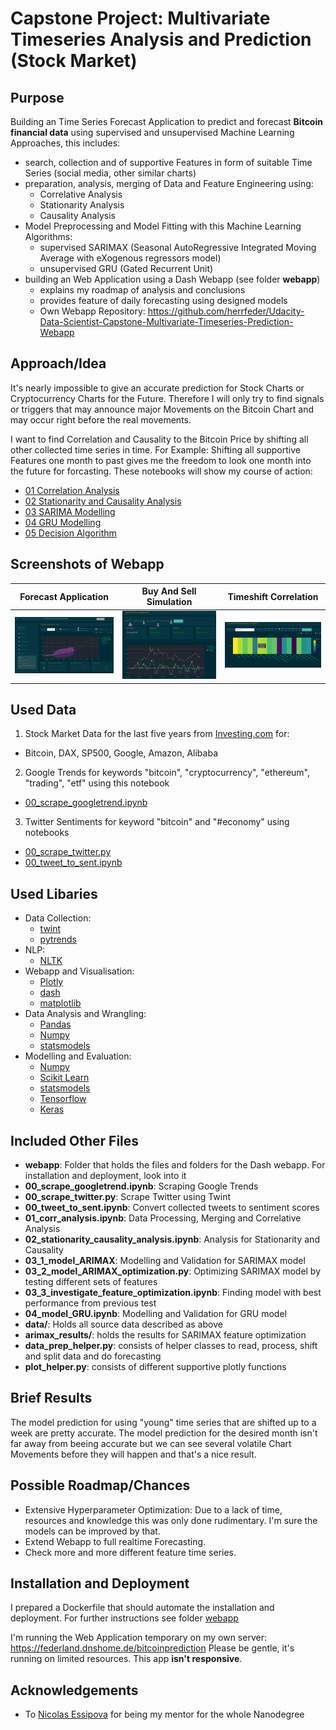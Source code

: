 # Capstone Project: Multivariate Timeseries Analysis and Prediction (Stock Market)
## Purpose

Building an Time Series Forecast Application to predict and forecast __Bitcoin financial data__
using supervised and unsupervised Machine Learning Approaches, this includes:
  * search, collection and of supportive Features in form of suitable Time Series (social media, other similar charts)
  * preparation, analysis, merging of Data and Feature Engineering using:
    * Correlative Analysis
    * Stationarity Analysis
    * Causality Analysis
  * Model Preprocessing and Model Fitting with this Machine Learning Algorithms:
    * supervised SARIMAX (Seasonal AutoRegressive Integrated Moving Average with eXogenous regressors model)
    * unsupervised GRU (Gated Recurrent Unit)
  * building an Web Application using a Dash Webapp (see folder __webapp__)
    * explains my roadmap of analysis and conclusions
    * provides feature of daily forecasting using designed models
    * Own Webapp Repository: https://github.com/herrfeder/Udacity-Data-Scientist-Capstone-Multivariate-Timeseries-Prediction-Webapp
  

## Approach/Idea

It's nearly impossible to give an accurate prediction for Stock Charts or Cryptocurrency Charts for the Future.
Therefore I will only try to find signals or triggers that may announce major Movements on the Bitcoin Chart and may occur
right before the real movements.

I want to find Correlation and Causality to the Bitcoin Price by shifting all other collected time series in time.
For Example: Shifting all supportive Features one month to past gives me the freedom to look one month into the future for forcasting.
These notebooks will show my course of action:

  * [01 Correlation Analysis](https://github.com/herrfeder/DataScientist/blob/master/Project_05_Capstone_Stock_Chart_Analysis/01_corr_analysis.ipynb)
  * [02 Stationarity and Causality Analysis](https://github.com/herrfeder/DataScientist/blob/master/Project_05_Capstone_Stock_Chart_Analysis/stationarity_causality_analysis.ipynb)
  * [03 SARIMA Modelling](https://github.com/herrfeder/DataScientist/blob/master/Project_05_Capstone_Stock_Chart_Analysis/03_1_model_ARIMAX.ipynb)
  * [04 GRU Modelling](https://github.com/herrfeder/DataScientist/blob/master/Project_05_Capstone_Stock_Chart_Analysis/04_model_GRU.ipynb)
  * [05 Decision Algorithm](https://github.com/herrfeder/DataScientist/blob/master/Project_05_Capstone_Stock_Chart_Analysis/05_decision_algorithm.ipynb)



## Screenshots of Webapp

| Forecast Application | Buy And Sell Simulation | Timeshift Correlation |
|--------------------------------------|--------------------------------------|--------------------------------------|
| ![](https://github.com/herrfeder/DataScientist/raw/master/Project_05_Capstone_Stock_Chart_Analysis/images/forecast_full_view.png) | ![](https://github.com/herrfeder/DataScientist/raw/master/Project_05_Capstone_Stock_Chart_Analysis/images/buy_and_sell_sim.png) | ![](https://github.com/herrfeder/DataScientist/raw/master/Project_05_Capstone_Stock_Chart_Analysis/images/corr_timeshift.png) |


## Used Data

1. Stock Market Data for the last five years from [Investing.com](https://www.investing.com) for:
  * Bitcoin, DAX, SP500, Google, Amazon, Alibaba
2. Google Trends for keywords "bitcoin", "cryptocurrency", "ethereum", "trading", "etf" using this notebook 
  * [00_scrape_googletrend.ipynb](https://github.com/herrfeder/DataScientist/blob/master/Project_05_Capstone_Stock_Chart_Analysis/00_scrape_googletrend.ipynb)
3. Twitter Sentiments for keyword "bitcoin" and "#economy" using notebooks 
  * [00_scrape_twitter.py](blubb)
  * [00_tweet_to_sent.ipynb](blubb)

## Used Libaries

  * Data Collection:
    * [twint](https://github.com/twintproject/twint)
    * [pytrends](https://github.com/GeneralMills/pytrends)
  * NLP:
    * [NLTK](https://github.com/nltk/nltk)
  * Webapp and Visualisation: 
    * [Plotly](https://github.com/plotly/plotly.py)
    * [dash](https://github.com/plotly/dash)
    * [matplotlib](https://github.com/matplotlib/matplotlib)
  * Data Analysis and Wrangling:
    * [Pandas](https://github.com/pandas-dev/pandas)
    * [Numpy](https://github.com/numpy/numpy)
    * [statsmodels](https://github.com/statsmodels/statsmodels)
  * Modelling and Evaluation:
    * [Numpy](https://github.com/numpy/numpy)
    * [Scikit Learn](https://github.com/scikit-learn/scikit-learn)
    * [statsmodels](https://github.com/statsmodels/statsmodels)
    * [Tensorflow](https://github.com/tensorflow/tensorflow)
    * [Keras](https://github.com/keras-team/keras)



## Included Other Files
  
  * __webapp__: Folder that holds the files and folders for the Dash webapp. For installation and deployment, look into it
  * __00_scrape_googletrend.ipynb__: Scraping Google Trends
  * __00_scrape_twitter.py__: Scrape Twitter using Twint
  * __00_tweet_to_sent.ipynb__: Convert collected tweets to sentiment scores
  * __01_corr_analysis.ipynb__: Data Processing, Merging and Correlative Analysis
  * __02_stationarity_causality_analysis.ipynb__: Analysis for Stationarity and Causality
  * __03_1_model_ARIMAX__: Modelling and Validation for SARIMAX model
  * __03_2_model_ARIMAX_optimization.py__: Optimizing SARIMAX model by testing different sets of features
  * __03_3_investigate_feature_optimization.ipynb__: Finding model with best performance from previous test
  * __04_model_GRU.ipynb__: Modelling and Validation for GRU model
  * __data/__: Holds all source data described as above
  * __arimax_results/__: holds the results for SARIMAX feature optimization
  * __data_prep_helper.py__: consists of helper classes to read, process, shift and split data and do forecasting
  * __plot_helper.py__: consists of different supportive plotly functions 

## Brief Results

The model prediction for using "young" time series that are shifted up to a week are pretty accurate.
The model prediction for the desired month isn't far away from beeing accurate but we can see several volatile Chart Movements before they will happen and that's a nice result.

## Possible Roadmap/Chances

  * Extensive Hyperparameter Optimization: Due to a lack of time, resources and knowledge this was only done rudimentary. I'm sure the models can be improved
    by that.
  * Extend Webapp to full realtime Forecasting.
  * Check more and more different feature time series.


## Installation and Deployment

I prepared a Dockerfile that should automate the installation and deployment. 
For further instructions see folder [webapp](https://github.com/herrfeder/Udacity-Data-Scientist-Capstone-Multivariate-Timeseries-Prediction-Webapp)

I'm running the Web Application temporary on my own server: https://federland.dnshome.de/bitcoinprediction
Please be gentle, it's running on limited resources. This app __isn't responsive__.

## Acknowledgements

  * To [Nicolas Essipova](https://github.com/NicoEssi) for being my mentor for the whole Nanodegree
